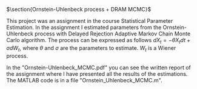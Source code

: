 $\section{Ornstein-Uhlenbeck process + DRAM MCMC}$

This project was an assignment in the course Statistical Parameter Estimation. In the assignment I estimated parameters from the Ornstein-Uhlenbeck process with Delayed Rejection Adaptive Markov Chain Monte Carlo algorithm. The process can be expressed as follows
$\begin{equation}
  dX_{t} = -\theta X_{t} dt + \sigma dW_{t},
\end{equation}$
where $\theta$ and $\sigma$ are the parameters to estimate. $W_{t}$ is a Wiener process.

In the "Ornstein-Uhlenbeck_MCMC.pdf" you can see the written report of the assignment where I have presented all the results of the estimations. The MATLAB code is in a file "Ornstein_Uhlenbeck_MCMC.m".
